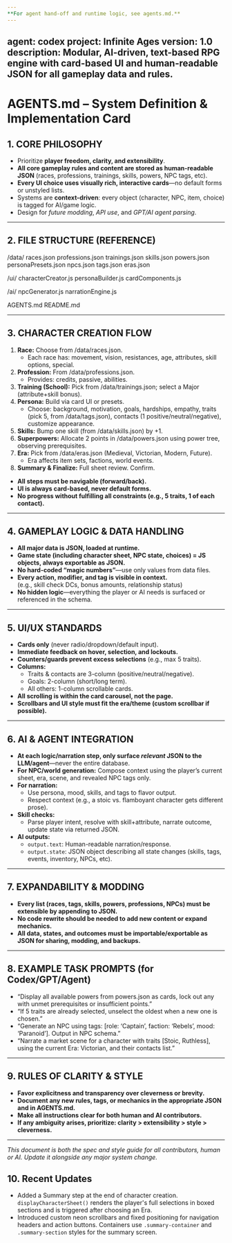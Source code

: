 ```yaml
---
**For agent hand-off and runtime logic, see agents.md.**
---
```

agent: codex
project: Infinite Ages
version: 1.0
description: Modular, AI-driven, text-based RPG engine with card-based UI and human-readable JSON for all gameplay data and rules.
---

# AGENTS.md – System Definition & Implementation Card

## 1. CORE PHILOSOPHY

- Prioritize **player freedom, clarity, and extensibility**.
- **All core gameplay rules and content are stored as human-readable JSON** (races, professions, trainings, skills, powers, NPC tags, etc).
- **Every UI choice uses visually rich, interactive cards**—no default forms or unstyled lists.
- Systems are **context-driven**: every object (character, NPC, item, choice) is tagged for AI/game logic.
- Design for *future modding*, *API use*, and *GPT/AI agent parsing*.

---

## 2. FILE STRUCTURE (REFERENCE)

/data/
races.json
professions.json
trainings.json
skills.json
powers.json
personaPresets.json
npcs.json
tags.json
eras.json

/ui/
characterCreator.js
personaBuilder.js
cardComponents.js

/ai/
npcGenerator.js
narrationEngine.js

AGENTS.md
README.md

---

## 3. CHARACTER CREATION FLOW

1. **Race:** Choose from /data/races.json.  
   - Each race has: movement, vision, resistances, age, attributes, skill options, special.
2. **Profession:** From /data/professions.json.  
   - Provides: credits, passive, abilities.
3. **Training (School):** Pick from /data/trainings.json; select a Major (attribute+skill bonus).
4. **Persona:** Build via card UI or presets.  
   - Choose: background, motivation, goals, hardships, empathy, traits (pick 5, from /data/tags.json), contacts (1 positive/neutral/negative), customize appearance.
5. **Skills:** Bump one skill (from /data/skills.json) by +1.
6. **Superpowers:** Allocate 2 points in /data/powers.json using power tree, observing prerequisites.
7. **Era:** Pick from /data/eras.json (Medieval, Victorian, Modern, Future).  
   - Era affects item sets, factions, world events.
8. **Summary & Finalize:** Full sheet review. Confirm.

- **All steps must be navigable (forward/back).**
- **UI is always card-based, never default forms.**
- **No progress without fulfilling all constraints (e.g., 5 traits, 1 of each contact).**

---

## 4. GAMEPLAY LOGIC & DATA HANDLING

- **All major data is JSON, loaded at runtime.**
- **Game state (including character sheet, NPC state, choices) = JS objects, always exportable as JSON.**
- **No hard-coded “magic numbers”**—use only values from data files.
- **Every action, modifier, and tag is visible in context.**  
  (e.g., skill check DCs, bonus amounts, relationship status)
- **No hidden logic**—everything the player or AI needs is surfaced or referenced in the schema.

---

## 5. UI/UX STANDARDS

- **Cards only** (never radio/dropdown/default input).
- **Immediate feedback on hover, selection, and lockouts.**
- **Counters/guards prevent excess selections** (e.g., max 5 traits).
- **Columns:**  
  - Traits & contacts are 3-column (positive/neutral/negative).
  - Goals: 2-column (short/long term).
  - All others: 1-column scrollable cards.
- **All scrolling is within the card carousel, not the page.**
- **Scrollbars and UI style must fit the era/theme (custom scrollbar if possible).**

---

## 6. AI & AGENT INTEGRATION

- **At each logic/narration step, only surface *relevant* JSON to the LLM/agent**—never the entire database.
- **For NPC/world generation:** Compose context using the player’s current sheet, era, scene, and revealed NPC tags only.
- **For narration:**  
  - Use persona, mood, skills, and tags to flavor output.
  - Respect context (e.g., a stoic vs. flamboyant character gets different prose).
- **Skill checks:**  
  - Parse player intent, resolve with skill+attribute, narrate outcome, update state via returned JSON.
- **AI outputs:**
  - `output.text`: Human-readable narration/response.
  - `output.state`: JSON object describing all state changes (skills, tags, events, inventory, NPCs, etc).

---

## 7. EXPANDABILITY & MODDING

- **Every list (races, tags, skills, powers, professions, NPCs) must be extensible by appending to JSON.**
- **No code rewrite should be needed to add new content or expand mechanics.**
- **All data, states, and outcomes must be importable/exportable as JSON for sharing, modding, and backups.**

---

## 8. EXAMPLE TASK PROMPTS (for Codex/GPT/Agent)

- “Display all available powers from powers.json as cards, lock out any with unmet prerequisites or insufficient points.”
- “If 5 traits are already selected, unselect the oldest when a new one is chosen.”
- “Generate an NPC using tags: [role: ‘Captain’, faction: ‘Rebels’, mood: ‘Paranoid’]. Output in NPC schema.”
- “Narrate a market scene for a character with traits [Stoic, Ruthless], using the current Era: Victorian, and their contacts list.”

---

## 9. RULES OF CLARITY & STYLE

- **Favor explicitness and transparency over cleverness or brevity.**
- **Document any new rules, tags, or mechanics in the appropriate JSON and in AGENTS.md.**
- **Make all instructions clear for both human and AI contributors.**
- **If any ambiguity arises, prioritize: clarity > extensibility > style > cleverness.**

---

*This document is both the spec and style guide for all contributors, human or AI.
Update it alongside any major system change.*

## 10. Recent Updates

- Added a Summary step at the end of character creation. `displayCharacterSheet()`
  renders the player's full selections in boxed sections and is triggered after
  choosing an Era.
- Introduced custom neon scrollbars and fixed positioning for navigation headers
  and action buttons. Containers use `.summary-container` and `.summary-section`
  styles for the summary screen.

